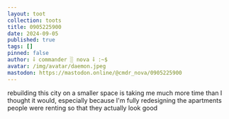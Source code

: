 ```yaml
---
layout: toot
collection: toots
title: 0905225900
date: 2024-09-05
published: true
tags: []
pinned: false
author: ⸸ commander ░ nova ⸸ :~$
avatar: /img/avatar/daemon.jpeg
mastodon: https://mastodon.online/@cmdr_nova/0905225900
---
```


rebuilding this city on a smaller space is taking me much more time than I thought it would, especially because I'm fully redesigning the apartments people were renting so that they actually look good
